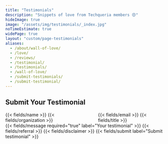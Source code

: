 ```yaml
---
title: "Testimonials"
description: "Snippets of love from Techqueria members 😍"
hideImage: true
image: "/assets/img/testimonials/_index.jpg"
noTimeEstimate: true
widePage: true
layout: "custom/page-testimonials"
aliases:
  - /about/wall-of-love/
  - /love/
  - /reviews/
  - /testimonial/
  - /testimonials/
  - /wall-of-love/
  - /submit-testimonials/
  - /submit-testimonial/
---
```


<h2 class="u-text--left-mobile-only" id="submit-your-testimonial">Submit Your Testimonial</h2>
<form name="Testimonial" method="POST" data-netlify-recaptcha="true" data-netlify="true" action="/success/testimonial/" class="form--max-width-unset form--centered no-ids">
  <input type="hidden" aria-label="Subject" name="_subject" value="Techqueria - New Testimonial Submission">
  <div class="columns mb-0">
    <div class="column pb-0">
      {{< fields/name >}}
      {{< fields/organization >}}
    </div>
    <div class="column pb-0">
      {{< fields/email >}}
      {{< fields/title >}}
    </div>
  </div>
  {{< fields/message required="true" label="Your testimonial" >}}
  {{< fields/referral >}}
  <!-- Disclaimer -->
  {{< fields/disclaimer >}}
  {{< fields/submit label="Submit testimonial" >}}
</form>
